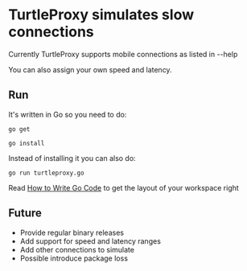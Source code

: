 TurtleProxy simulates slow connections
======================================

Currently TurtleProxy supports mobile connections as listed in --help

You can also assign your own speed and latency.

Run
---

It's written in Go so you need to do:

`go get`

`go install`

Instead of installing it you can also do:

`go run turtleproxy.go`

Read [How to Write Go Code](http://golang.org/doc/code.html)
to get the layout of your workspace right

Future
------
* Provide regular binary releases
* Add support for speed and latency ranges
* Add other connections to simulate
* Possible introduce package loss

